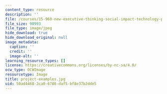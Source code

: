 ```yaml
---
content_type: resource
description: ''
file: /courses/15-960-new-executive-thinking-social-impact-technology-projects-fall-2017-spring-2018/50ad44682ca06786daf5bf8e37b2dde5_project-examples.jpg
file_size: 90993
file_type: image/jpeg
hide_download: true
hide_download_original: null
image_metadata:
  caption: ''
  credit: ''
  image-alt: ''
learning_resource_types: []
license: https://creativecommons.org/licenses/by-nc-sa/4.0/
ocw_type: OCWImage
resourcetype: Image
title: project-examples.jpg
uid: 50ad4468-2ca0-6786-daf5-bf8e37b2dde5
---
```

